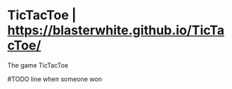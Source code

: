 # TicTacToe | https://blasterwhite.github.io/TicTacToe/
The game TicTacToe

#TODO
line when someone won
